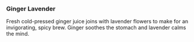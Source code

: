 <h3 class="panels--title blue"><b>Ginger Lavender</b></h3>

Fresh cold-pressed ginger juice joins with lavender flowers to make for an invigorating, spicy brew. Ginger soothes the stomach and lavender calms the mind.
